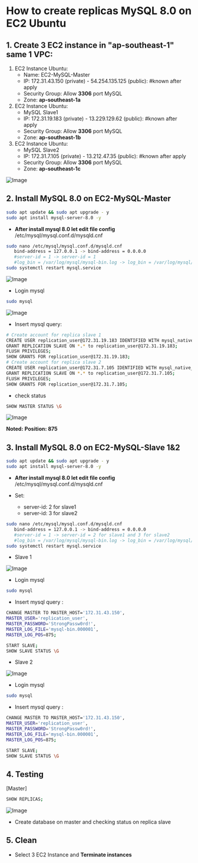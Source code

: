 # How to create replicas MySQL 8.0 on EC2 Ubuntu

## 1. Create 3 EC2 instance in "ap-southeast-1" same 1 VPC:

1. EC2 Instance Ubuntu: 
	+ Name: EC2-MySQL-Master
	+ IP: 172.31.43.150 (private) - 54.254.135.125 (public): #known after apply
	+ Security Group: Allow **3306** port MySQL
	+ Zone: **ap-southeast-1a**
2. EC2 Instance Ubuntu:
	+ MySQL Slave1
	+ IP: 172.31.19.183 (private) - 13.229.129.62 (public): #known after apply
	+ Security Group: Allow **3306** port MySQL
	+ Zone: **ap-southeast-1b**
3. EC2 Instance Ubuntu:
	+ MySQL Slave2
	+ IP: 172.31.7.105 (private) - 13.212.47.35 (public): #known after apply
	+ Security Group: Allow **3306** port MySQL
	+ Zone: **ap-southeast-1c**

![Image](imgs/001.jpg)

## 2. Install MySQL 8.0 on EC2-MySQL-Master
``` bash
sudo apt update && sudo apt upgrade - y
sudo apt install mysql-server-8.0 -y
```

+ **After install mysql 8.0 let edit file config**
/etc/mysql/mysql.conf.d/mysqld.cnf

``` bash
sudo nano /etc/mysql/mysql.conf.d/mysqld.cnf
   bind-address = 127.0.0.1 -> bind-address = 0.0.0.0
   #server-id = 1 -> server-id = 1
   #log_bin = /var/log/mysql/mysql-bin.log -> log_bin = /var/log/mysql/mysql-bin.log 
sudo systemctl restart mysql.service
```
![Image](imgs/002.jpg)

+ Login mysql
``` bash
sudo mysql
```
![Image](imgs/003.jpg)

+ Insert mysql query:
``` bash
# Create account for replica slave 1
CREATE USER replication_user@172.31.19.183 IDENTIFIED WITH mysql_native_password  BY 'StrongPassw0rd!';
GRANT REPLICATION SLAVE ON *.* to replication_user@172.31.19.183;
FLUSH PRIVILEGES;
SHOW GRANTS FOR replication_user@172.31.19.183;
# Create account for replica slave 2
CREATE USER replication_user@172.31.7.105 IDENTIFIED WITH mysql_native_password  BY 'StrongPassw0rd!';
GRANT REPLICATION SLAVE ON *.* to replication_user@172.31.7.105;
FLUSH PRIVILEGES;
SHOW GRANTS FOR replication_user@172.31.7.105;
```

+ check status
``` bash
SHOW MASTER STATUS \G
```
![Image](imgs/004.jpg)

**Noted:** **Position: 875**

## 3. Install MySQL 8.0 on EC2-MySQL-Slave 1&2

``` bash
sudo apt update && sudo apt upgrade - y
sudo apt install mysql-server-8.0 -y
```

+ **After install mysql 8.0 let edit file config**
/etc/mysql/mysql.conf.d/mysqld.cnf

+ Set:
    + server-id: 2 for slave1
    + server-id: 3 for slave2

``` bash
sudo nano /etc/mysql/mysql.conf.d/mysqld.cnf
   bind-address = 127.0.0.1 -> bind-address = 0.0.0.0
   #server-id = 1 -> server-id = 2 for slave1 and 3 for slave2
   #log_bin = /var/log/mysql/mysql-bin.log -> log_bin = /var/log/mysql/mysql-bin.log 
sudo systemctl restart mysql.service
```
+ Slave 1

![Image](imgs/005.jpg)

+ Login mysql
``` bash
sudo mysql
```
+ Insert mysql query :
``` bash
CHANGE MASTER TO MASTER_HOST='172.31.43.150',
MASTER_USER='replication_user',
MASTER_PASSWORD='StrongPassw0rd!',
MASTER_LOG_FILE='mysql-bin.000001',
MASTER_LOG_POS=875;

START SLAVE;
SHOW SLAVE STATUS \G
```


+ Slave 2

![Image](imgs/006.jpg)

+ Login mysql
``` bash
sudo mysql
```
+ Insert mysql query :
``` bash
CHANGE MASTER TO MASTER_HOST='172.31.43.150',
MASTER_USER='replication_user',
MASTER_PASSWORD='StrongPassw0rd!',
MASTER_LOG_FILE='mysql-bin.000001',
MASTER_LOG_POS=875;

START SLAVE;
SHOW SLAVE STATUS \G
```


## 4. Testing

[Master]

```bash
SHOW REPLICAS;
```
![Image](imgs/007.jpg)

+ Create database on master and checking status on replica slave

## 5. Clean

+ Select 3 EC2 Instance and **Terminate instances**